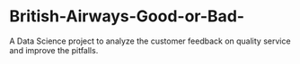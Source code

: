 # British-Airways-Good-or-Bad-
A Data Science project to analyze the customer feedback on quality service and improve the pitfalls.
